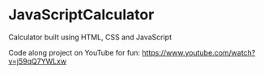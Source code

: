 # JavaScriptCalculator

Calculator built using HTML, CSS and JavaScript

Code along project on YouTube for fun: https://www.youtube.com/watch?v=j59qQ7YWLxw
